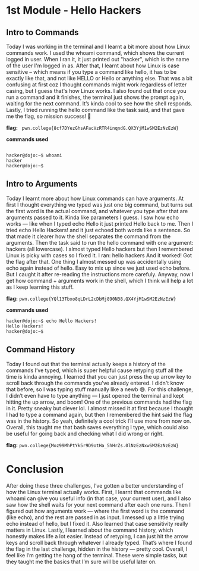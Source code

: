 # 1st Module - Hello Hackers
## Intro to Commands
Today I was working in the terminal and I learnt a bit more about how Linux commands work. I used the whoami command, which shows the current logged in user. When I ran it, it just printed out "hacker", which is the name of the user I'm logged in as.
After that, I learnt about how Linux is case sensitive – which means if you type a command like hello, it has to be exactly like that, and not like HELLO or Hello or anything else. That was a bit confusing at first coz I thought commands might work regardless of letter casing, but I guess that's how Linux works.
I also found out that once you run a command and it finishes, the terminal just shows the prompt again, waiting for the next command. It’s kinda cool to see how the shell responds.
Lastly, I tried running the hello command like the task said, and that gave me the flag, so mission success! 🎉

**flag:** ` pwn.college{8cf7DYezGhsAFacVzRTR4inqndG.QX3YjM1wSM2EzNzEzW}`

**commands used**
```

hacker@dojo:~$ whoami
hacker
hacker@dojo:~$

```


## Intro to Arguments
Today I learnt more about how Linux commands can have arguments. At first I thought everything we typed was just one big command, but turns out the first word is the actual command, and whatever you type after that are arguments passed to it. Kinda like parameters I guess.
I saw how echo works — like when I typed echo Hello it just printed Hello back to me. Then I tried echo Hello Hackers! and it just echoed both words like a sentence. So that made it clearer how the shell separates the command from the arguments.
Then the task said to run the hello command with one argument: hackers (all lowercase). I almost typed Hello hackers but then I remembered Linux is picky with cases so I fixed it. I ran:
hello hackers
And it worked! Got the flag after that.
One thing I almost messed up was accidentally using echo again instead of hello. Easy to mix up since we just used echo before. But I caught it after re-reading the instructions more carefuly.
Anyway, now I get how command + arguments work in the shell, which I think will help a lot as I keep learning this stuff.

**flag:** `pwn.college{YQl13Tbxo8qLDrL2cDbMj890N38.QX4YjM1wSM2EzNzEzW}`

**commands used**
```
hacker@dojo:~$ echo Hello Hackers!
Hello Hackers!
hacker@dojo:~$
```



## Command History
Today I found out that the terminal actually keeps a history of the commands I’ve typed, which is super helpful cause retyping stuff all the time is kinda annoying.
I learned that you can just press the up arrow key to scroll back through the commands you've already entered. I didn't know that before, so I was typing stuff manually like a newb 😅.
For this challenge, I didn’t even have to type anything — I just opened the terminal and kept hitting the up arrow, and boom! One of the previous commands had the flag in it. Pretty sneaky but clever lol.
I almost missed it at first because I thought I had to type a command again, but then I remembered the hint said the flag was in the history. So yeah, definitely a cool trick I’ll use more from now on.
Overall, this taught me that bash saves everything I type, which could also be useful for going back and checking what I did wrong or right.

**flag:** `pwn.college{Moz99MhPtYk5r9D9otHa_5hHrZs.0lNzEzNxwSM2EzNzEzW}`


# Conclusion
After doing these three challenges, I’ve gotten a better understanding of how the Linux terminal actually works. First, I learnt that commands like whoami can give you useful info (in that case, your current user), and I also saw how the shell waits for your next command after each one runs.
Then I figured out how arguments work — where the first word is the command (like echo), and the rest are passed in as input. I messed up a little trying echo instead of hello, but I fixed it. Also learned that case sensitivity really matters in Linux.
Lastly, I learned about the command history, which honestly makes life a lot easier. Instead of retyping, I can just hit the arrow keys and scroll back through whatever I already typed. That’s where I found the flag in the last challenge, hidden in the history — pretty cool.
Overall, I feel like I’m getting the hang of the terminal. These were simple tasks, but they taught me the basics that I’m sure will be useful later on.

